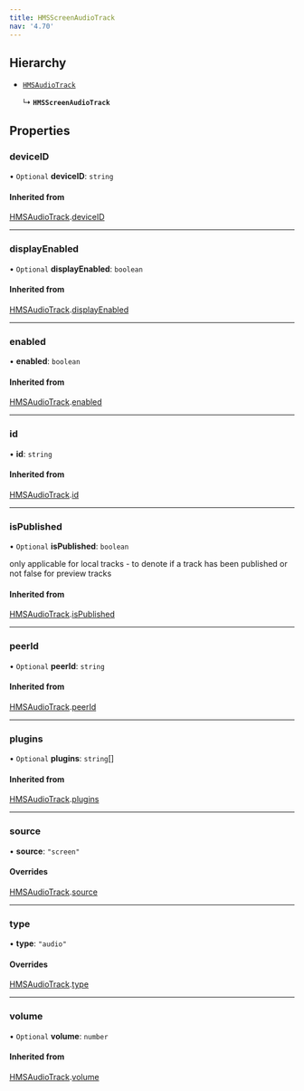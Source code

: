 ```yaml
---
title: HMSScreenAudioTrack
nav: '4.70'
---
```


## Hierarchy

- [`HMSAudioTrack`](/api-reference/javascript/v2/interfaces/HMSAudioTrack)

  ↳ **`HMSScreenAudioTrack`**

## Properties

### deviceID

• `Optional` **deviceID**: `string`

#### Inherited from

[HMSAudioTrack](/api-reference/javascript/v2/interfaces/HMSAudioTrack).[deviceID](/api-reference/javascript/v2/interfaces/HMSAudioTrack#deviceid)

---

### displayEnabled

• `Optional` **displayEnabled**: `boolean`

#### Inherited from

[HMSAudioTrack](/api-reference/javascript/v2/interfaces/HMSAudioTrack).[displayEnabled](/api-reference/javascript/v2/interfaces/HMSAudioTrack#displayenabled)

---

### enabled

• **enabled**: `boolean`

#### Inherited from

[HMSAudioTrack](/api-reference/javascript/v2/interfaces/HMSAudioTrack).[enabled](/api-reference/javascript/v2/interfaces/HMSAudioTrack#enabled)

---

### id

• **id**: `string`

#### Inherited from

[HMSAudioTrack](/api-reference/javascript/v2/interfaces/HMSAudioTrack).[id](/api-reference/javascript/v2/interfaces/HMSAudioTrack#id)

---

### isPublished

• `Optional` **isPublished**: `boolean`

only applicable for local tracks - to denote if a track has been published or not
false for preview tracks

#### Inherited from

[HMSAudioTrack](/api-reference/javascript/v2/interfaces/HMSAudioTrack).[isPublished](/api-reference/javascript/v2/interfaces/HMSAudioTrack#ispublished)

---

### peerId

• `Optional` **peerId**: `string`

#### Inherited from

[HMSAudioTrack](/api-reference/javascript/v2/interfaces/HMSAudioTrack).[peerId](/api-reference/javascript/v2/interfaces/HMSAudioTrack#peerid)

---

### plugins

• `Optional` **plugins**: `string`[]

#### Inherited from

[HMSAudioTrack](/api-reference/javascript/v2/interfaces/HMSAudioTrack).[plugins](/api-reference/javascript/v2/interfaces/HMSAudioTrack#plugins)

---

### source

• **source**: `"screen"`

#### Overrides

[HMSAudioTrack](/api-reference/javascript/v2/interfaces/HMSAudioTrack).[source](/api-reference/javascript/v2/interfaces/HMSAudioTrack#source)

---

### type

• **type**: `"audio"`

#### Overrides

[HMSAudioTrack](/api-reference/javascript/v2/interfaces/HMSAudioTrack).[type](/api-reference/javascript/v2/interfaces/HMSAudioTrack#type)

---

### volume

• `Optional` **volume**: `number`

#### Inherited from

[HMSAudioTrack](/api-reference/javascript/v2/interfaces/HMSAudioTrack).[volume](/api-reference/javascript/v2/interfaces/HMSAudioTrack#volume)
